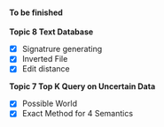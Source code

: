 #### To be finished

**Topic 8 Text Database**

- [x]  Signatrure generating
- [x]  Inverted File
- [x]  Edit distance

**Topic 7 Top K Query on Uncertain Data**

- [x]  Possible World
- [x]  Exact Method for 4 Semantics